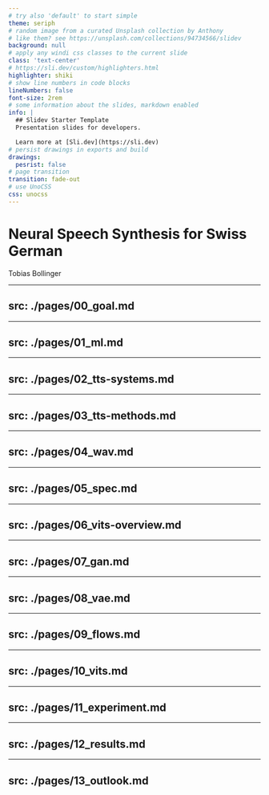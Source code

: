 ```yaml
---
# try also 'default' to start simple
theme: seriph
# random image from a curated Unsplash collection by Anthony
# like them? see https://unsplash.com/collections/94734566/slidev
background: null
# apply any windi css classes to the current slide
class: 'text-center'
# https://sli.dev/custom/highlighters.html
highlighter: shiki
# show line numbers in code blocks
lineNumbers: false
font-size: 2rem
# some information about the slides, markdown enabled
info: |
  ## Slidev Starter Template
  Presentation slides for developers.

  Learn more at [Sli.dev](https://sli.dev)
# persist drawings in exports and build
drawings:
  pesrist: false
# page transition
transition: fade-out
# use UnoCSS
css: unocss
---
```


# Neural Speech Synthesis for Swiss German

Tobias Bollinger

---
src: ./pages/00_goal.md
---

---
src: ./pages/01_ml.md
---

---
src: ./pages/02_tts-systems.md
---

---
src: ./pages/03_tts-methods.md
---

---
src: ./pages/04_wav.md
---

---
src: ./pages/05_spec.md
---

---
src: ./pages/06_vits-overview.md
---

---
src: ./pages/07_gan.md
---

---
src: ./pages/08_vae.md
---

---
src: ./pages/09_flows.md
---

---
src: ./pages/10_vits.md
---

---
src: ./pages/11_experiment.md
---

---
src: ./pages/12_results.md
---

---
src: ./pages/13_outlook.md
---